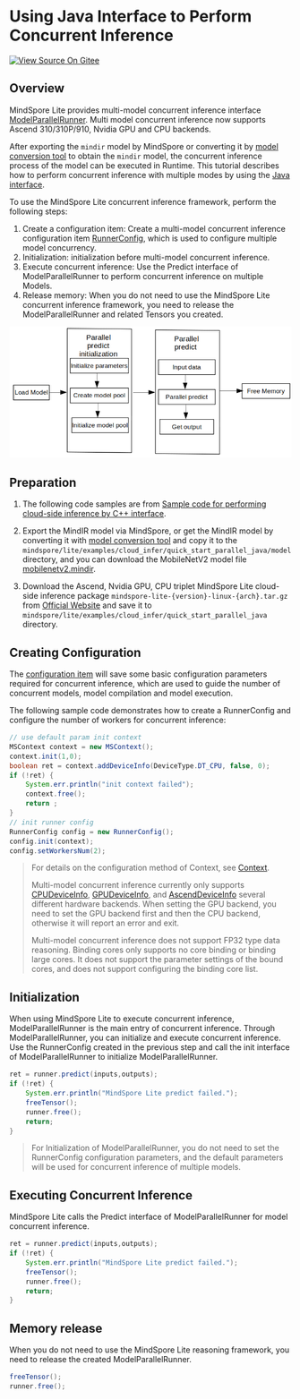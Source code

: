 # Using Java Interface to Perform Concurrent Inference

[![View Source On Gitee](https://mindspore-website.obs.cn-north-4.myhuaweicloud.com/website-images/master/resource/_static/logo_source_en.png)](https://gitee.com/mindspore/docs/blob/master/docs/lite/docs/source_en/use/cloud_infer/runtime_parallel_java.md)

## Overview

MindSpore Lite provides multi-model concurrent inference interface [ModelParallelRunner](https://www.mindspore.cn/lite/api/en/master/api_java/model_parallel_runner.html#modelparallelrunner). Multi model concurrent inference now supports Ascend 310/310P/910, Nvidia GPU and CPU backends.

After exporting the `mindir` model by MindSpore or converting it by [model conversion tool](https://www.mindspore.cn/lite/docs/en/master/use/cloud_infer/converter_tool.html) to obtain the `mindir` model, the concurrent inference process of the model can be executed in Runtime. This tutorial describes how to perform concurrent inference with multiple modes by using the [Java interface](https://www.mindspore.cn/lite/api/en/master/api_java/class_list.html).

To use the MindSpore Lite concurrent inference framework, perform the following steps:

1. Create a configuration item: Create a multi-model concurrent inference configuration item [RunnerConfig](https://www.mindspore.cn/lite/api/en/master/api_java/runner_config.html#runnerconfig), which is used to configure multiple model concurrency.
2. Initialization: initialization before multi-model concurrent inference.
3. Execute concurrent inference: Use the Predict interface of ModelParallelRunner to perform concurrent inference on multiple Models.
4. Release memory: When you do not need to use the MindSpore Lite concurrent inference framework, you need to release the ModelParallelRunner and related Tensors you created.

![](../images/server_inference.png)

## Preparation

1. The following code samples are from [Sample code for performing cloud-side inference by C++ interface](https://gitee.com/mindspore/mindspore/tree/master/mindspore/lite/examples/cloud_infer/quick_start_parallel_java).

2. Export the MindIR model via MindSpore, or get the MindIR model by converting it with [model conversion tool](https://www.mindspore.cn/lite/docs/en/master/use/cloud_infer/converter_tool.html) and copy it to the `mindspore/lite/examples/cloud_infer/quick_start_parallel_java/model` directory, and you can download the MobileNetV2 model file [mobilenetv2.mindir](https://download.mindspore.cn/model_zoo/official/lite/quick_start/mobilenetv2.mindir).

3. Download the Ascend, Nvidia GPU, CPU triplet MindSpore Lite cloud-side inference package `mindspore-lite-{version}-linux-{arch}.tar.gz` from [Official Website](https://www.mindspore.cn/lite/docs/en/master/use/downloads.html) and save it to `mindspore/lite/examples/cloud_infer/quick_start_parallel_java` directory.

## Creating Configuration

The [configuration item](https://www.mindspore.cn/lite/api/en/master/api_java/runner_config.html) will save some basic configuration parameters required for concurrent inference, which are used to guide the number of concurrent models, model compilation and model execution.

The following sample code demonstrates how to create a RunnerConfig and configure the number of workers for concurrent inference:

```java
// use default param init context
MSContext context = new MSContext();
context.init(1,0);
boolean ret = context.addDeviceInfo(DeviceType.DT_CPU, false, 0);
if (!ret) {
    System.err.println("init context failed");
    context.free();
    return ;
}
// init runner config
RunnerConfig config = new RunnerConfig();
config.init(context);
config.setWorkersNum(2);
```

> For details on the configuration method of Context, see [Context](https://www.mindspore.cn/lite/docs/en/master/use/runtime_java.html#creating-a-configuration-context).
>
> Multi-model concurrent inference currently only supports [CPUDeviceInfo](https://www.mindspore.cn/lite/api/en/master/api_java/mscontext.html#devicetype), [GPUDeviceInfo](https://www.mindspore.cn/lite/api/en/master/api_java/mscontext.html#devicetype), and [AscendDeviceInfo](https://www.mindspore.cn/lite/api/en/master/api_java/mscontext.html#devicetype) several different hardware backends. When setting the GPU backend, you need to set the GPU backend first and then the CPU backend, otherwise it will report an error and exit.
>
> Multi-model concurrent inference does not support FP32 type data reasoning. Binding cores only supports no core binding or binding large cores. It does not support the parameter settings of the bound cores, and does not support configuring the binding core list.

## Initialization

When using MindSpore Lite to execute concurrent inference, ModelParallelRunner is the main entry of concurrent inference. Through ModelParallelRunner, you can initialize and execute concurrent inference. Use the RunnerConfig created in the previous step and call the init interface of ModelParallelRunner to initialize ModelParallelRunner.

```java
ret = runner.predict(inputs,outputs);
if (!ret) {
    System.err.println("MindSpore Lite predict failed.");
    freeTensor();
    runner.free();
    return;
}
```

> For Initialization of ModelParallelRunner, you do not need to set the RunnerConfig configuration parameters, and the default parameters will be used for concurrent inference of multiple models.

## Executing Concurrent Inference

MindSpore Lite calls the Predict interface of ModelParallelRunner for model concurrent inference.

```java
ret = runner.predict(inputs,outputs);
if (!ret) {
    System.err.println("MindSpore Lite predict failed.");
    freeTensor();
    runner.free();
    return;
}
```

## Memory release

When you do not need to use the MindSpore Lite reasoning framework, you need to release the created ModelParallelRunner.

```java
freeTensor();
runner.free();
```
